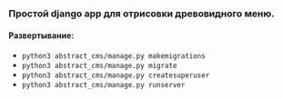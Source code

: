 ### Простой django app для отрисовки древовидного меню.

#### Развертывание:
* ``` python3 abstract_cms/manage.py makemigrations ```
* ``` python3 abstract_cms/manage.py migrate ```
* ``` python3 abstract_cms/manage.py createsuperuser ```
* ``` python3 abstract_cms/manage.py runserver ```
